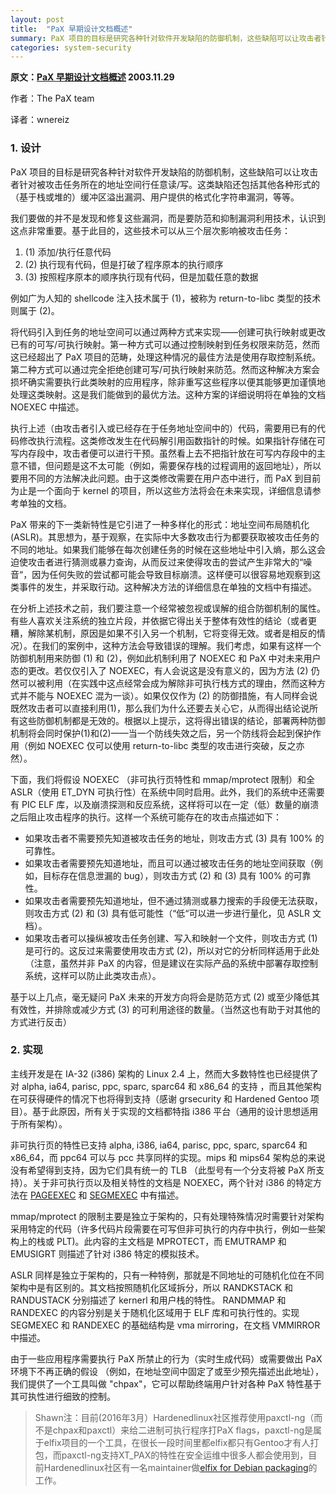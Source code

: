 ```yaml
---
layout: post
title:  "PaX 早期设计文档概述"
summary: PaX 项目的目标是研究各种针对软件开发缺陷的防御机制，这些缺陷可以让攻击者针对被攻击任务所在的地址空间行任意读/写。这类缺陷还包括其他各种形式的（基于栈或堆的）缓冲区溢出漏洞、用户提供的格式化字符串漏洞，等等。
categories: system-security
---
```


**原文：[PaX 早期设计文档概述](https://pax.grsecurity.net/docs/pax.txt) 2003.11.29**

作者：The PaX team

译者：wnereiz


### 1. 设计

PaX 项目的目标是研究各种针对软件开发缺陷的防御机制，这些缺陷可以让攻击者针对被攻击任务所在的地址空间行任意读/写。这类缺陷还包括其他各种形式的（基于栈或堆的）缓冲区溢出漏洞、用户提供的格式化字符串漏洞，等等。

我们要做的并不是发现和修复这些漏洞，而是要防范和抑制漏洞利用技术，认识到这点非常重要。基于此目的，这些技术可以从三个层次影响被攻击任务：

  1. (1) 添加/执行任意代码
  2. (2) 执行现有代码，但是打破了程序原本的执行顺序
  3. (3) 按照程序原本的顺序执行现有代码，但是加载任意的数据
     
例如广为人知的 shellcode 注入技术属于 (1)，被称为 return-to-libc 类型的技术则属于 (2)。
   
将代码引入到任务的地址空间可以通过两种方式来实现——创建可执行映射或更改已有的可写/可执行映射。第一种方式可以通过控制映射到任务权限来防范，然而这已经超出了 PaX 项目的范畴，处理这种情况的最佳方法是使用存取控制系统。第二种方式可以通过完全拒绝创建可写/可执行映射来防范。然而这种解决方案会损坏确实需要执行此类映射的应用程序，除非重写这些程序以便其能够更加谨慎地处理这类映射。这是我们能做到的最优方法。这种方案的详细说明将在单独的文档 NOEXEC 中描述。
   
执行上述（由攻击者引入或已经存在于任务地址空间中的）代码，需要用已有的代码修改执行流程。这类修改发生在代码解引用函数指针的时候。如果指针存储在可写内存段中，攻击者便可以进行干预。虽然看上去不把指针放在可写内存段中的主意不错，但问题是这不太可能（例如，需要保存栈的过程调用的返回地址），所以要用不同的方法解决此问题。由于这类修改需要在用户态中进行，而 PaX 到目前为止是一个面向于 kernel 的项目，所以这些方法将会在未来实现，详细信息请参考单独的文档。
   
PaX 带来的下一类新特性是它引进了一种多样化的形式：地址空间布局随机化(ASLR)。其思想为，基于观察，在实际中大多数攻击行为都要获取被攻击任务的不同的地址。如果我们能够在每次创建任务的时候在这些地址中引入熵，那么这会迫使攻击者进行猜测或暴力查询，从而反过来使得攻击的尝试产生非常大的“噪音“，因为任何失败的尝试都可能会导致目标崩溃。这样便可以很容易地观察到这类事件的发生，并采取行动。这种解决方法的详细信息在单独的文档中有描述。
   
在分析上述技术之前，我们要注意一个经常被忽视或误解的组合防御机制的属性。有些人喜欢关注系统的独立片段，并依据它得出关于整体有效性的结论（或者更糟，解除某机制，原因是如果不引入另一个机制，它将变得无效。或者是相反的情况）。在我们的案例中，这种方法会导致错误的理解。我们考虑，如果有这样一个防御机制用来防御 (1) 和 (2)，例如此机制利用了 NOEXEC 和 PaX 中对未来用户态的更改。若仅仅引入了 NOEXEC，有人会说这是没有意义的，因为方法 (2) 仍然可以被利用（在实践中这点经常会成为解除非可执行栈方式的理由，然而这种方式并不能与 NOEXEC 混为一谈）。如果仅仅作为 (2) 的防御措施，有人同样会说既然攻击者可以直接利用(1)，那么我们为什么还要去关心它，从而得出结论说所有这些防御机制都是无效的。根据以上提示，这将得出错误的结论，部署两种防御机制将会同时保护(1)和(2)——当一个防线失效之后，另一个防线将会起到保护作用（例如 NOEXEC 仅可以使用 return-to-libc 类型的攻击进行突破，反之亦然）。
   
下面，我们将假设 NOEXEC （非可执行页特性和 mmap/mprotect 限制）和全 ASLR（使用 ET_DYN 可执行性）在系统中同时启用。此外，我们的系统中还需要有 PIC ELF 库，以及崩溃探测和反应系统，这样将可以在一定（低）数量的崩溃之后阻止攻击程序的执行。这样一个系统可能存在的攻击点描述如下：

- 如果攻击者不需要预先知道被攻击任务的地址，则攻击方式 (3) 具有 100% 的可靠性。
- 如果攻击者需要预先知道地址，而且可以通过被攻击任务的地址空间获取（例如，目标存在信息泄漏的 bug），则攻击方式 (2) 和 (3) 具有 100% 的可靠性。
- 如果攻击者需要预先知道地址，但不通过猜测或暴力搜索的手段便无法获取，则攻击方式 (2) 和 (3) 具有低可能性（“低“可以进一步进行量化，见 ASLR 文档）。
- 如果攻击者可以操纵被攻击任务创建、写入和映射一个文件，则攻击方式 (1) 是可行的。这反过来需要使用攻击方式 (2)，所以对它的分析同样适用于此处（注意，虽然并非 PaX 的内容，但是建议在实际产品的系统中部署存取控制系统，这样可以防止此类攻击点）。
       
基于以上几点，毫无疑问 PaX 未来的开发方向将会是防范方式 (2) 或至少降低其有效性，并排除或减少方式 (3) 的可利用途径的数量。（当然这也有助于对其他的方式进行反击） 


### 2. 实现

主线开发是在 IA-32 (i386) 架构的 Linux 2.4 上，然而大多数特性也已经提供了对 alpha, ia64, parisc, ppc, sparc, sparc64 和 x86_64 的支持 ，而且其他架构在可获得硬件的情况下也将得到支持（感谢 grsecurity 和 Hardened Gentoo 项目）。基于此原因，所有关于实现的文档都特指 i386 平台（通用的设计思想适用于所有架构）。

非可执行页的特性已支持 alpha, i386, ia64, parisc, ppc, sparc, sparc64 和 x86_64，而 ppc64 可以与 pcc 共享同样的实现。mips 和 mips64 架构总的来说没有希望得到支持，因为它们具有统一的 TLB （此型号有一个分支将被 PaX 所支持）。关于非可执行页以及相关特性的文档是 NOEXEC，两个针对 i386 的特定方法在 [PAGEEXEC](http://hardenedlinux.org/system-security/2015/05/25/pageexec-old.html) 和 [SEGMEXEC](http://hardenedlinux.org/system-security/2015/05/26/segmexec.html) 中有描述。

mmap/mprotect 的限制主要是独立于架构的，只有处理特殊情况时需要针对架构采用特定的代码（许多代码片段需要在可写但非可执行的内存中执行，例如一些架构上的栈或 PLT)。此内容的主文档是 MPROTECT，而 EMUTRAMP 和 EMUSIGRT 则描述了针对 i386 特定的模拟技术。

ASLR 同样是独立于架构的，只有一种特例，那就是不同地址的可随机化位在不同架构中是有区别的。其文档按照随机化区域拆分，所以 RANDKSTACK 和 RANDUSTACK 分别描述了 kernerl 和用户栈的特性。 RANDMMAP 和 RANDEXEC 的内容分别是关于随机化区域用于 ELF 库和可执行性的。实现 SEGMEXEC 和 RANDEXEC 的基础结构是 vma mirroring，在文档 VMMIRROR 中描述。

由于一些应用程序需要执行 PaX 所禁止的行为（实时生成代码）或需要做出 PaX 环境下不再正确的假设 （例如，在地址空间中固定了或至少预先描述出此地址），我们提供了一个工具叫做 "chpax"，它可以帮助终端用户针对各种 PaX 特性基于其可执性进行细致的控制。

> Shawn注：目前(2016年3月）Hardenedlinux社区推荐使用paxctl-ng（而不是chpax和paxctl）来给二进制可执行程序打PaX flags，paxctl-ng是属于elfix项目的一个工具，在很长一段时间里都elfix都只有Gentoo才有人打包，而paxctl-ng支持XT_PAX的特性在安全运维中很多人都会使用到，目前Hardenedlinux社区有一名maintainer做[elfix for Debian packaging](https://github.com/hardenedlinux/elfix-deb/tree/master/debian)的工作。
